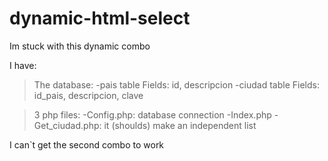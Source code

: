# dynamic-html-select
Im stuck with this dynamic combo

I have:
>The database:
-pais table
    Fields: id, descripcion
-ciudad table
    Fields: id_pais, descripcion, clave
    
>3 php files:
-Config.php: database connection
-Index.php
-Get_ciudad.php: it (shoulds) make an independent list

I can`t get the second combo to work
